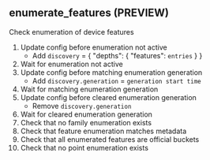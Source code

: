 
## enumerate_features (PREVIEW)

Check enumeration of device features

1. Update config before enumeration not active
    * Add `discovery` = { "depths": { "features": `entries` } }
1. Wait for enumeration not active
1. Update config before matching enumeration generation
    * Add `discovery.generation` = `generation start time`
1. Wait for matching enumeration generation
1. Update config before cleared enumeration generation
    * Remove `discovery.generation`
1. Wait for cleared enumeration generation
1. Check that no family enumeration exists
1. Check that feature enumeration matches metadata
1. Check that all enumerated features are official buckets
1. Check that no point enumeration exists
